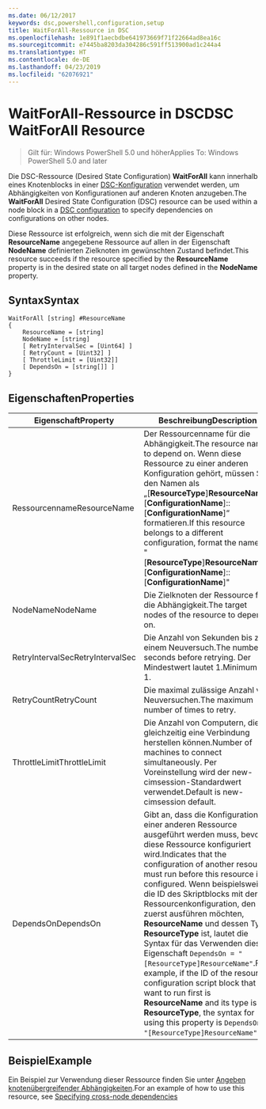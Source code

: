 ```yaml
---
ms.date: 06/12/2017
keywords: dsc,powershell,configuration,setup
title: WaitForAll-Ressource in DSC
ms.openlocfilehash: 1e891f1aecbdbe641973669f71f22664ad8ea16c
ms.sourcegitcommit: e7445ba8203da304286c591ff513900ad1c244a4
ms.translationtype: HT
ms.contentlocale: de-DE
ms.lasthandoff: 04/23/2019
ms.locfileid: "62076921"
---
```

# <a name="dsc-waitforall-resource"></a><span data-ttu-id="238da-103">WaitForAll-Ressource in DSC</span><span class="sxs-lookup"><span data-stu-id="238da-103">DSC WaitForAll Resource</span></span>

> <span data-ttu-id="238da-104">Gilt für: Windows PowerShell 5.0 und höher</span><span class="sxs-lookup"><span data-stu-id="238da-104">Applies To: Windows PowerShell 5.0 and later</span></span>

<span data-ttu-id="238da-105">Die DSC-Ressource (Desired State Configuration) **WaitForAll** kann innerhalb eines Knotenblocks in einer [DSC-Konfiguration](../../../configurations/configurations.md) verwendet werden, um Abhängigkeiten von Konfigurationen auf anderen Knoten anzugeben.</span><span class="sxs-lookup"><span data-stu-id="238da-105">The **WaitForAll** Desired State Configuration (DSC) resource can be used within a node block in a [DSC configuration](../../../configurations/configurations.md) to specify dependencies on configurations on other nodes.</span></span>

<span data-ttu-id="238da-106">Diese Ressource ist erfolgreich, wenn sich die mit der Eigenschaft **ResourceName** angegebene Ressource auf allen in der Eigenschaft **NodeName** definierten Zielknoten im gewünschten Zustand befindet.</span><span class="sxs-lookup"><span data-stu-id="238da-106">This resource succeeds if the resource specified by the **ResourceName** property is in the desired state on all target nodes defined in the **NodeName** property.</span></span>

## <a name="syntax"></a><span data-ttu-id="238da-107">Syntax</span><span class="sxs-lookup"><span data-stu-id="238da-107">Syntax</span></span>

```
WaitForAll [string] #ResourceName
{
    ResourceName = [string]
    NodeName = [string]
    [ RetryIntervalSec = [Uint64] ]
    [ RetryCount = [Uint32] ]
    [ ThrottleLimit = [Uint32]]
    [ DependsOn = [string[]] ]
}
```

## <a name="properties"></a><span data-ttu-id="238da-108">Eigenschaften</span><span class="sxs-lookup"><span data-stu-id="238da-108">Properties</span></span>

|  <span data-ttu-id="238da-109">Eigenschaft</span><span class="sxs-lookup"><span data-stu-id="238da-109">Property</span></span>  |  <span data-ttu-id="238da-110">Beschreibung</span><span class="sxs-lookup"><span data-stu-id="238da-110">Description</span></span>   |
|---|---|
| <span data-ttu-id="238da-111">Ressourcenname</span><span class="sxs-lookup"><span data-stu-id="238da-111">ResourceName</span></span>| <span data-ttu-id="238da-112">Der Ressourcenname für die Abhängigkeit.</span><span class="sxs-lookup"><span data-stu-id="238da-112">The resource name to depend on.</span></span> <span data-ttu-id="238da-113">Wenn diese Ressource zu einer anderen Konfiguration gehört, müssen Sie den Namen als „[__ResourceType__]__ResourceName__::[__ConfigurationName__]::[__ConfigurationName__]“ formatieren.</span><span class="sxs-lookup"><span data-stu-id="238da-113">If this resource belongs to a different configuration, format the name as "[__ResourceType__]__ResourceName__::[__ConfigurationName__]::[__ConfigurationName__]"</span></span>|
| <span data-ttu-id="238da-114">NodeName</span><span class="sxs-lookup"><span data-stu-id="238da-114">NodeName</span></span>| <span data-ttu-id="238da-115">Die Zielknoten der Ressource für die Abhängigkeit.</span><span class="sxs-lookup"><span data-stu-id="238da-115">The target nodes of the resource to depend on.</span></span>|
| <span data-ttu-id="238da-116">RetryIntervalSec</span><span class="sxs-lookup"><span data-stu-id="238da-116">RetryIntervalSec</span></span>| <span data-ttu-id="238da-117">Die Anzahl von Sekunden bis zu einem Neuversuch.</span><span class="sxs-lookup"><span data-stu-id="238da-117">The number of seconds before retrying.</span></span> <span data-ttu-id="238da-118">Der Mindestwert lautet 1.</span><span class="sxs-lookup"><span data-stu-id="238da-118">Minimum is 1.</span></span>|
| <span data-ttu-id="238da-119">RetryCount</span><span class="sxs-lookup"><span data-stu-id="238da-119">RetryCount</span></span>| <span data-ttu-id="238da-120">Die maximal zulässige Anzahl von Neuversuchen.</span><span class="sxs-lookup"><span data-stu-id="238da-120">The maximum number of times to retry.</span></span>|
| <span data-ttu-id="238da-121">ThrottleLimit</span><span class="sxs-lookup"><span data-stu-id="238da-121">ThrottleLimit</span></span>| <span data-ttu-id="238da-122">Die Anzahl von Computern, die gleichzeitig eine Verbindung herstellen können.</span><span class="sxs-lookup"><span data-stu-id="238da-122">Number of machines to connect simultaneously.</span></span> <span data-ttu-id="238da-123">Per Voreinstellung wird der new-cimsession-Standardwert verwendet.</span><span class="sxs-lookup"><span data-stu-id="238da-123">Default is new-cimsession default.</span></span>|
| <span data-ttu-id="238da-124">DependsOn</span><span class="sxs-lookup"><span data-stu-id="238da-124">DependsOn</span></span> | <span data-ttu-id="238da-125">Gibt an, dass die Konfiguration einer anderen Ressource ausgeführt werden muss, bevor diese Ressource konfiguriert wird.</span><span class="sxs-lookup"><span data-stu-id="238da-125">Indicates that the configuration of another resource must run before this resource is configured.</span></span> <span data-ttu-id="238da-126">Wenn beispielsweise die ID des Skriptblocks mit der Ressourcenkonfiguration, den Sie zuerst ausführen möchten, __ResourceName__ und dessen Typ __ResourceType__ ist, lautet die Syntax für das Verwenden dieser Eigenschaft `DependsOn = "[ResourceType]ResourceName"`.</span><span class="sxs-lookup"><span data-stu-id="238da-126">For example, if the ID of the resource configuration script block that you want to run first is __ResourceName__ and its type is __ResourceType__, the syntax for using this property is `DependsOn = "[ResourceType]ResourceName"`.</span></span>|

## <a name="example"></a><span data-ttu-id="238da-127">Beispiel</span><span class="sxs-lookup"><span data-stu-id="238da-127">Example</span></span>

<span data-ttu-id="238da-128">Ein Beispiel zur Verwendung dieser Ressource finden Sie unter [Angeben knotenübergreifender Abhängigkeiten](../../../configurations/crossNodeDependencies.md).</span><span class="sxs-lookup"><span data-stu-id="238da-128">For an example of how to use this resource, see [Specifying cross-node dependencies](../../../configurations/crossNodeDependencies.md)</span></span>
